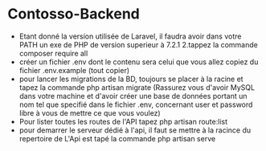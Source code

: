 # Contosso-Backend

- Etant donné la version utilisée de Laravel, il faudra avoir dans votre PATH un exe de PHP de version superieur à 7.2.1 2.tappez la commande composer require all
- créer un fichier .env dont le contenu sera celui que vous allez copiez du fichier .env.example (tout copier)
- pour lancer les migrations de la BD, toujours se placer à la racine et tapez la commande php artisan migrate (Rassurez vous d'avoir MySQL dans votre machine et d'avoir créer une base de données portant un nom tel que specifié dans le fichier .env, concernant user et password libre à vous de mettre ce que vous voulez)
- Pour lister toutes les routes de l'API tapez php artisan route:list
- pour demarrer le serveur dédié à l'api, il faut se mettre à la racince du repertoire de L'Api est tapé la commande php artisan serve
